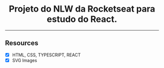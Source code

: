 <h1 align="center">
Projeto do NLW da Rocketseat para estudo do React.
</h1>

<hr>

## Resources

- [x] HTML, CSS, TYPESCRIPT, REACT
- [x] SVG Images

